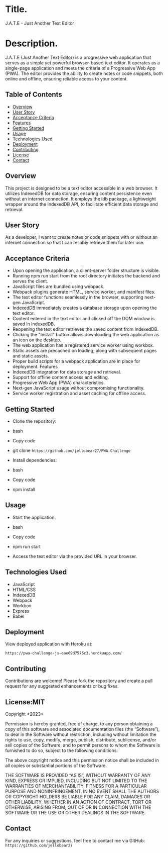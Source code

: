 # Title.
J.A.T.E - Just Another Text Editor

# Description.
J.A.T.E (Just Another Text Editor) is a progressive web application that serves as a simple yet powerful browser-based text editor. It operates as a single-page application and meets the criteria of a Progressive Web App (PWA). The editor provides the ability to create notes or code snippets, both online and offline, ensuring reliable access to your content.

## Table of Contents
- [Overview](#Overview)
- [User Story](#User-Story)
- [Acceptance Criteria](#Acceptance-Criteria)
- [Features](#Features)
- [Getting Started](#Getting-Started)
- [Usage](#Usage)
- [Technologies Used](#Technologies-Used)
- [Deployment](#Deployment)
- [Contributing](#Contributing)
- [License](#License)
- [Contact](#Contact)

## Overview
This project is designed to be a text editor accessible in a web browser. It utilizes IndexedDB for data storage, ensuring content persistence even without an internet connection. It employs the idb package, a lightweight wrapper around the IndexedDB API, to facilitate efficient data storage and retrieval.

## User Story
As a developer, I want to create notes or code snippets with or without an internet connection so that I can reliably retrieve them for later use.

## Acceptance Criteria
- Upon opening the application, a client-server folder structure is visible.
- Running npm run start from the root directory initiates the backend and serves the client.
- JavaScript files are bundled using webpack.
- Webpack plugins generate HTML, service worker, and manifest files.
- The text editor functions seamlessly in the browser, supporting next-gen JavaScript.
- IndexedDB immediately creates a database storage upon opening the text editor.
- Content entered in the text editor and clicked off the DOM window is saved in IndexedDB.
- Reopening the text editor retrieves the saved content from IndexedDB.
- Clicking the "Install" button allows downloading the web application as an icon on the desktop.
- The web application has a registered service worker using workbox.
- Static assets are precached on loading, along with subsequent pages and static assets.
- Proper build scripts for a webpack application are in place for deployment.
Features
- IndexedDB integration for data storage and retrieval.
- Support for offline content access and editing.
- Progressive Web App (PWA) characteristics.
- Next-gen JavaScript usage without compromising functionality.
- Service worker registration and asset caching for offline access.

## Getting Started
- Clone the repository:

- bash
- Copy code
- git clone ``https://github.com/jellobear27/PWA-Challenge``
- Install dependencies:

- bash
- Copy code
- npm install

## Usage
- Start the application:

- bash
- Copy code
- npm run start
- Access the text editor via the provided URL in your browser.

## Technologies Used
- JavaScript
- HTML/CSS
- IndexedDB
- Webpack
- Workbox
- Express
- Babel

## Deployment
View deployed application with Heroku at:

``https://pwa-challenge-js-eae69d7576c3.herokuapp.com/``

## Contributing
Contributions are welcome! Please fork the repository and create a pull request for any suggested enhancements or bug fixes.

## License:MIT
Copyright <2023> <COPYRIGHT Janell Smith>

Permission is hereby granted, free of charge, to any person obtaining a copy of this software and associated documentation files (the “Software”), to deal in the Software without restriction, including without limitation the rights to use, copy, modify, merge, publish, distribute, sublicense, and/or sell copies of the Software, and to permit persons to whom the Software is furnished to do so, subject to the following conditions:

The above copyright notice and this permission notice shall be included in all copies or substantial portions of the Software.

THE SOFTWARE IS PROVIDED “AS IS”, WITHOUT WARRANTY OF ANY KIND, EXPRESS OR IMPLIED, INCLUDING BUT NOT LIMITED TO THE WARRANTIES OF MERCHANTABILITY, FITNESS FOR A PARTICULAR PURPOSE AND NONINFRINGEMENT. IN NO EVENT SHALL THE AUTHORS OR COPYRIGHT HOLDERS BE LIABLE FOR ANY CLAIM, DAMAGES OR OTHER LIABILITY, WHETHER IN AN ACTION OF CONTRACT, TORT OR OTHERWISE, ARISING FROM, OUT OF OR IN CONNECTION WITH THE SOFTWARE OR THE USE OR OTHER DEALINGS IN THE SOFTWARE.

## Contact
For any inquiries or suggestions, feel free to contact me via GitHub: 
``https://github.com/jellobear27``

